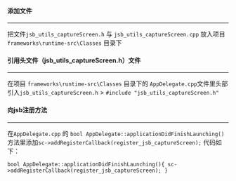 #### 添加文件
- - -
把文件`jsb_utils_captureScreen.h` 与 `jsb_utils_captureScreen.cpp` 放入项目`frameworks\runtime-src\Classes`  目录下

#### 引用头文件（jsb_utils_captureScreen.h）文件
---
在项目 `frameworks\runtime-src\Classes`  目录下的 `AppDelegate.cpp`文件里头部引入`jsb_utils_captureScreen.h`
	> `#include "jsb_utils_captureScreen.h"`

#### 向jsb注册方法
---
在`AppDelegate.cpp` 的 `bool AppDelegate::applicationDidFinishLaunching()` 方法里添加`sc->addRegisterCallback(register_jsb_captureScreen);` 代码如下：

`
bool AppDelegate::applicationDidFinishLaunching(){
    		sc->addRegisterCallback(register_jsb_captureScreen);
}
` 
